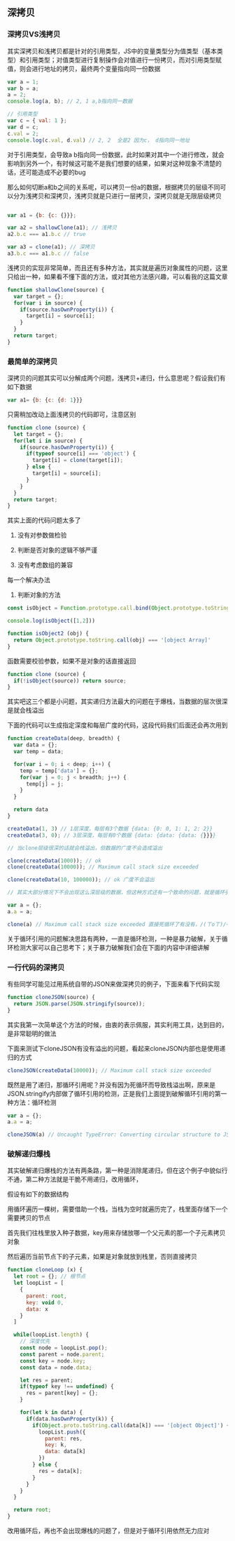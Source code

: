 ## 深拷贝

### 深拷贝VS浅拷贝

其实深拷贝和浅拷贝都是针对的引用类型，JS中的变量类型分为值类型（基本类型）和引用类型；对值类型进行复制操作会对值进行一份拷贝，而对引用类型赋值，则会进行地址的拷贝，最终两个变量指向同一份数据

```js
var a = 1;
var b = a;
a = 2;
console.log(a, b); // 2, 1 a,b指向同一数据

// 引用类型
var c = { val: 1 };
var d = c;
c.val = 2;
console.log(c.val, d.val) // 2, 2  全是2 因为c， d指向同一地址
```

对于引用类型，会导致a b指向同一份数据，此时如果对其中一个进行修改，就会影响到另外一个，有时候这可能不是我们想要的结果，如果对这种现象不清楚的话，还可能造成不必要的bug

那么如何切断a和b之间的关系呢，可以拷贝一份a的数据，根据拷贝的层级不同可以分为浅拷贝和深拷贝，浅拷贝就是只进行一层拷贝，深拷贝就是无限层级拷贝

```js

var a1 = {b: {c: {}}};

var a2 = shallowClone(a1); // 浅拷贝
a2.b.c === a1.b.c // true

var a3 = clone(a1); // 深拷贝
a3.b.c === a1.b.c // false
```

浅拷贝的实现非常简单，而且还有多种方法，其实就是遍历对象属性的问题，这里只给出一种，如果看不懂下面的方法，或对其他方法感兴趣，可以看我的这篇文章

```js
function shallowClone(source) {
  var target = {};
  for(var i in source) {
    if(source.hasOwnProperty(i)) {
      target[i] = source[i];
    }
  }
  return target;
}
```

### 最简单的深拷贝

深拷贝的问题其实可以分解成两个问题，浅拷贝+递归，什么意思呢？假设我们有如下数据

```js
var a1= {b: {c: {d: 1}}}
```
只需稍加改动上面浅拷贝的代码即可，注意区别

```js
function clone (source) {
  let target = {};
  for(let i in source) {
    if(source.hasOwnProperty(i)) {
      if(typeof source[i] === 'object') {
        target[i] = clone(target[i]);
      } else {
        target[i] = source[i];
      }
    }
  }
  return target;
}
```

其实上面的代码问题太多了

1. 没有对参数做检验

2. 判断是否对象的逻辑不够严谨

3. 没有考虑数组的兼容

每一个解决办法

1. 判断对象的方法

```js
const isObject = Function.prototype.call.bind(Object.prototype.toString)

console.log(isObject([1,2]))

function isObject2 (obj) {
  return Object.prototype.toString.call(obj) === '[object Array]'
}
```

函数需要校验参数，如果不是对象的话直接返回

```js
function clone (source) {
  if(!isObject(source)) return source;
}
```

其实吧这三个都是小问题，其实递归方法最大的问题在于爆栈，当数据的层次很深是就会栈溢出

下面的代码可以生成指定深度和每层广度的代码，这段代码我们后面还会再次用到

```js
function createData(deep, breadth) {
  var data = {};
  var temp = data;

  for(var i = 0; i < deep; i++) {
    temp = temp['data'] = {};
    for(var j = 0; j < breadth; j++) {
      temp[j] = j;
    }
  }

  return data
}

createData(1, 3) // 1层深度，每层有3个数据 {data: {0: 0, 1: 1, 2: 2}}
createData(3, 0); // 3层深度，每层有0个数据 {data: {data: {data: {}}}}

// 当clone层级很深的话就会栈溢出，但数据的广度不会造成溢出

clone(createData(1000)); // ok
clone(createData(10000)); // Maximum call stack size exceeded

clone(createData(10, 100000)); // ok 广度不会溢出

// 其实大部分情况下不会出现这么深层级的数据，但这种方式还有一个致命的问题，就是循环引用，举个例子

var a = {};
a.a = a;

clone(a) // Maximum call stack size exceeded 直接死循环了有没有，/(ㄒoㄒ)/~~
```

关于循环引用的问题解决思路有两种，一直是循环检测，一种是暴力破解，关于循环检测大家可以自己思考下；关于暴力破解我们会在下面的内容中详细讲解

### 一行代码的深拷贝

有些同学可能见过用系统自带的JSON来做深拷贝的例子，下面来看下代码实现

```js
function cloneJSON(source) {
  return JSON.parse(JSON.stringify(source));
}
```

其实我第一次简单这个方法的时候，由衷的表示佩服，其实利用工具，达到目的，是非常聪明的做法

下面来测试下cloneJSON有没有溢出的问题，看起来cloneJSON内部也是使用递归的方式

```js
cloneJSON(createData(10000)); // Maximum call stack size exceeded
```

既然是用了递归，那循环引用呢？并没有因为死循环而导致栈溢出啊，原来是JSON.stringify内部做了循环引用的检测，正是我们上面提到破解循环引用的第一种方法：循环检测

```js
var a = {};
a.a = a;

cloneJSON(a) // Uncaught TypeError: Converting circular structure to JSON
```

### 破解递归爆栈

其实破解递归爆栈的方法有两条路，第一种是消除尾递归，但在这个例子中貌似行不通，第二种方法就是干脆不用递归，改用循环，

假设有如下的数据结构


用循环遍历一棵树，需要借助一个栈，当栈为空时就遍历完了，栈里面存储下一个需要拷贝的节点

首先我们往栈里放入种子数据，key用来存储放哪一个父元素的那一个子元素拷贝对象

然后遍历当前节点下的子元素，如果是对象就放到栈里，否则直接拷贝

```js
function cloneLoop (x) {
  let root = {}; // 根节点
  let loopList = [
    {
      parent: root,
      key: void 0,
      data: x
    }
  ]

  while(loopList.length) {
    // 深度优先
    const node = loopList.pop();
    const parent = node.parent;
    const key = node.key;
    const data = node.data;

    let res = parent;
    if(typeof key !== undefined) {
      res = parent[key] = {};
    }

    for(let k in data) {
      if(data.hasOwnProperty(k)) {
        if(Object.proto.toString.call(data[k]) === '[object Object]') {
          loopList.push({
            parent: res,
            key: k,
            data: data[k]
          })
        } else {
          res = data[k];
        }
      }
    }
  }

  return root;
}
```
改用循环后，再也不会出现爆栈的问题了，但是对于循环引用依然无力应对